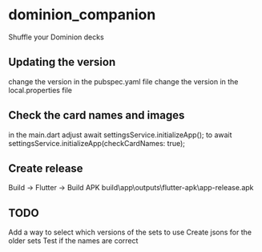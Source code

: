 # dominion_companion

Shuffle your Dominion decks

## Updating the version
change the version in the pubspec.yaml file
change the version in the local.properties file

## Check the card names and images
in the main.dart adjust
await settingsService.initializeApp();
to
await settingsService.initializeApp(checkCardNames: true);

## Create release
Build -> Flutter -> Build APK
build\app\outputs\flutter-apk\app-release.apk

## TODO
Add a way to select which versions of the sets to use
Create jsons for the older sets
Test if the names are correct
